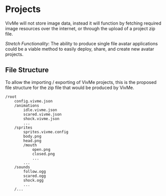# Projects

VivMe will not store image data, instead it will function by fetching required image resources over the internet, or through the upload of a project zip file. 

*Stretch Functionality*: The ability to produce single file avatar applications could be a viable method to easily deploy, share, and create new avatar projects. 

## File Structure
To allow the importing / exporting of VivMe projects, this is the proposed file structure for the zip file that would be produced by VivMe.

```
/root
    config.vivme.json
    /animations
        idle.vivme.json
        scared.vivme.json
        shock.vivme.json
        ...
    /sprites
        sprites.vivme.config
        body.png
        head.png
        /mouth
            open.png
            closed.png
            ...
        ...
    /sounds
        follow.ogg
        scared.ogg
        shock.ogg
        ...
    /...
```